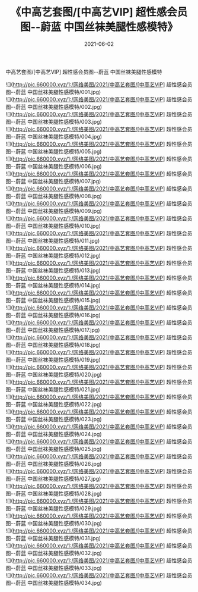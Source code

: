 ﻿---
layout: post
title:  《中高艺套图/[中高艺VIP] 超性感会员图--蔚蓝 中国丝袜美腿性感模特》
date:   2021-06-02
img: http://pic.660000.xyz/1:/网络美图/2021/中高艺套图/[中高艺VIP] 超性感会员图--蔚蓝 中国丝袜美腿性感模特/000.jpg
categories: [美女, 清纯, 唯美]
---

中高艺套图/[中高艺VIP] 超性感会员图--蔚蓝 中国丝袜美腿性感模特

 ![](http://pic.660000.xyz/1:/网络美图/2021/中高艺套图/[中高艺VIP] 超性感会员图--蔚蓝 中国丝袜美腿性感模特/001.jpg) <br>![](http://pic.660000.xyz/1:/网络美图/2021/中高艺套图/[中高艺VIP] 超性感会员图--蔚蓝 中国丝袜美腿性感模特/002.jpg) <br>![](http://pic.660000.xyz/1:/网络美图/2021/中高艺套图/[中高艺VIP] 超性感会员图--蔚蓝 中国丝袜美腿性感模特/003.jpg) <br>![](http://pic.660000.xyz/1:/网络美图/2021/中高艺套图/[中高艺VIP] 超性感会员图--蔚蓝 中国丝袜美腿性感模特/004.jpg) <br>![](http://pic.660000.xyz/1:/网络美图/2021/中高艺套图/[中高艺VIP] 超性感会员图--蔚蓝 中国丝袜美腿性感模特/005.jpg) <br>![](http://pic.660000.xyz/1:/网络美图/2021/中高艺套图/[中高艺VIP] 超性感会员图--蔚蓝 中国丝袜美腿性感模特/006.jpg) <br>![](http://pic.660000.xyz/1:/网络美图/2021/中高艺套图/[中高艺VIP] 超性感会员图--蔚蓝 中国丝袜美腿性感模特/007.jpg) <br>![](http://pic.660000.xyz/1:/网络美图/2021/中高艺套图/[中高艺VIP] 超性感会员图--蔚蓝 中国丝袜美腿性感模特/008.jpg) <br>![](http://pic.660000.xyz/1:/网络美图/2021/中高艺套图/[中高艺VIP] 超性感会员图--蔚蓝 中国丝袜美腿性感模特/009.jpg) <br>![](http://pic.660000.xyz/1:/网络美图/2021/中高艺套图/[中高艺VIP] 超性感会员图--蔚蓝 中国丝袜美腿性感模特/010.jpg) <br>![](http://pic.660000.xyz/1:/网络美图/2021/中高艺套图/[中高艺VIP] 超性感会员图--蔚蓝 中国丝袜美腿性感模特/011.jpg) <br>![](http://pic.660000.xyz/1:/网络美图/2021/中高艺套图/[中高艺VIP] 超性感会员图--蔚蓝 中国丝袜美腿性感模特/012.jpg) <br>![](http://pic.660000.xyz/1:/网络美图/2021/中高艺套图/[中高艺VIP] 超性感会员图--蔚蓝 中国丝袜美腿性感模特/013.jpg) <br>![](http://pic.660000.xyz/1:/网络美图/2021/中高艺套图/[中高艺VIP] 超性感会员图--蔚蓝 中国丝袜美腿性感模特/014.jpg) <br>![](http://pic.660000.xyz/1:/网络美图/2021/中高艺套图/[中高艺VIP] 超性感会员图--蔚蓝 中国丝袜美腿性感模特/015.jpg) <br>![](http://pic.660000.xyz/1:/网络美图/2021/中高艺套图/[中高艺VIP] 超性感会员图--蔚蓝 中国丝袜美腿性感模特/016.jpg) <br>![](http://pic.660000.xyz/1:/网络美图/2021/中高艺套图/[中高艺VIP] 超性感会员图--蔚蓝 中国丝袜美腿性感模特/017.jpg) <br>![](http://pic.660000.xyz/1:/网络美图/2021/中高艺套图/[中高艺VIP] 超性感会员图--蔚蓝 中国丝袜美腿性感模特/018.jpg) <br>![](http://pic.660000.xyz/1:/网络美图/2021/中高艺套图/[中高艺VIP] 超性感会员图--蔚蓝 中国丝袜美腿性感模特/019.jpg) <br>![](http://pic.660000.xyz/1:/网络美图/2021/中高艺套图/[中高艺VIP] 超性感会员图--蔚蓝 中国丝袜美腿性感模特/020.jpg) <br>![](http://pic.660000.xyz/1:/网络美图/2021/中高艺套图/[中高艺VIP] 超性感会员图--蔚蓝 中国丝袜美腿性感模特/021.jpg) <br>![](http://pic.660000.xyz/1:/网络美图/2021/中高艺套图/[中高艺VIP] 超性感会员图--蔚蓝 中国丝袜美腿性感模特/022.jpg) <br>![](http://pic.660000.xyz/1:/网络美图/2021/中高艺套图/[中高艺VIP] 超性感会员图--蔚蓝 中国丝袜美腿性感模特/023.jpg) <br>![](http://pic.660000.xyz/1:/网络美图/2021/中高艺套图/[中高艺VIP] 超性感会员图--蔚蓝 中国丝袜美腿性感模特/024.jpg) <br>![](http://pic.660000.xyz/1:/网络美图/2021/中高艺套图/[中高艺VIP] 超性感会员图--蔚蓝 中国丝袜美腿性感模特/025.jpg) <br>![](http://pic.660000.xyz/1:/网络美图/2021/中高艺套图/[中高艺VIP] 超性感会员图--蔚蓝 中国丝袜美腿性感模特/026.jpg) <br>![](http://pic.660000.xyz/1:/网络美图/2021/中高艺套图/[中高艺VIP] 超性感会员图--蔚蓝 中国丝袜美腿性感模特/027.jpg) <br>![](http://pic.660000.xyz/1:/网络美图/2021/中高艺套图/[中高艺VIP] 超性感会员图--蔚蓝 中国丝袜美腿性感模特/028.jpg) <br>![](http://pic.660000.xyz/1:/网络美图/2021/中高艺套图/[中高艺VIP] 超性感会员图--蔚蓝 中国丝袜美腿性感模特/029.jpg) <br>![](http://pic.660000.xyz/1:/网络美图/2021/中高艺套图/[中高艺VIP] 超性感会员图--蔚蓝 中国丝袜美腿性感模特/030.jpg) <br>![](http://pic.660000.xyz/1:/网络美图/2021/中高艺套图/[中高艺VIP] 超性感会员图--蔚蓝 中国丝袜美腿性感模特/031.jpg) <br>![](http://pic.660000.xyz/1:/网络美图/2021/中高艺套图/[中高艺VIP] 超性感会员图--蔚蓝 中国丝袜美腿性感模特/032.jpg) <br>![](http://pic.660000.xyz/1:/网络美图/2021/中高艺套图/[中高艺VIP] 超性感会员图--蔚蓝 中国丝袜美腿性感模特/033.jpg) <br>![](http://pic.660000.xyz/1:/网络美图/2021/中高艺套图/[中高艺VIP] 超性感会员图--蔚蓝 中国丝袜美腿性感模特/034.jpg) <br>